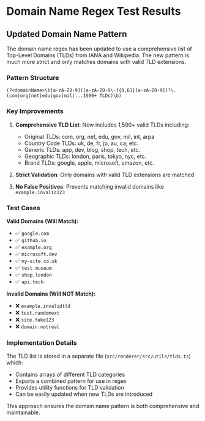 # Domain Name Regex Test Results

## Updated Domain Name Pattern

The domain name regex has been updated to use a comprehensive list of Top-Level Domains (TLDs) from IANA and Wikipedia. The new pattern is much more strict and only matches domains with valid TLD extensions.

### Pattern Structure
```regex
(?<domainName>\b[a-zA-Z0-9]([a-zA-Z0-9\-]{0,61}[a-zA-Z0-9])?\.(com|org|net|edu|gov|mil|...1500+ TLDs)\b)
```

### Key Improvements

1. **Comprehensive TLD List**: Now includes 1,500+ valid TLDs including:
   - Original TLDs: com, org, net, edu, gov, mil, int, arpa
   - Country Code TLDs: uk, de, fr, jp, au, ca, etc.
   - Generic TLDs: app, dev, blog, shop, tech, etc.
   - Geographic TLDs: london, paris, tokyo, nyc, etc.
   - Brand TLDs: google, apple, microsoft, amazon, etc.

2. **Strict Validation**: Only domains with valid TLD extensions are matched
3. **No False Positives**: Prevents matching invalid domains like `example.invalid123`

### Test Cases

**Valid Domains (Will Match):**
- ✅ `google.com`
- ✅ `github.io`
- ✅ `example.org`
- ✅ `microsoft.dev`
- ✅ `my-site.co.uk`
- ✅ `test.museum`
- ✅ `shop.london`
- ✅ `api.tech`

**Invalid Domains (Will NOT Match):**
- ❌ `example.invalidtld`
- ❌ `test.randomext`
- ❌ `site.fake123`
- ❌ `domain.notreal`

### Implementation Details

The TLD list is stored in a separate file (`src/renderer/src/utils/tlds.ts`) which:
- Contains arrays of different TLD categories
- Exports a combined pattern for use in regex
- Provides utility functions for TLD validation
- Can be easily updated when new TLDs are introduced

This approach ensures the domain name pattern is both comprehensive and maintainable.

